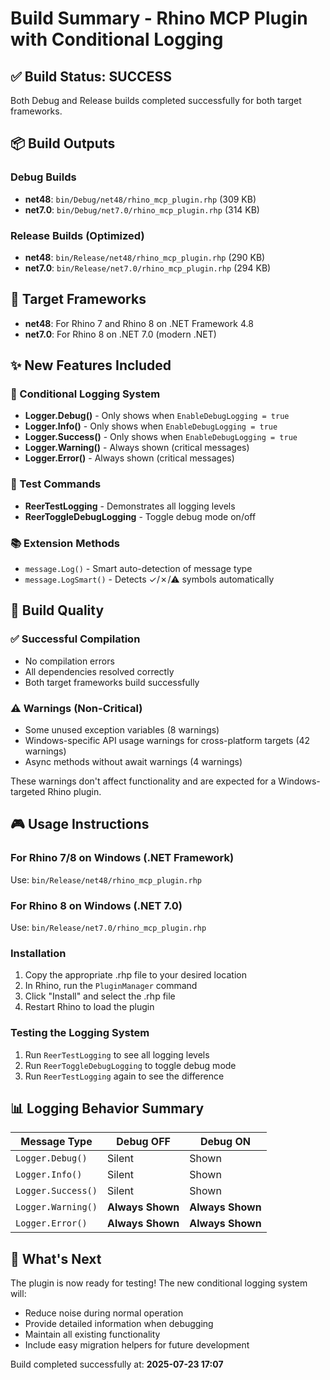 # Build Summary - Rhino MCP Plugin with Conditional Logging

## ✅ Build Status: **SUCCESS**
Both Debug and Release builds completed successfully for both target frameworks.

## 📦 Build Outputs

### Debug Builds
- **net48**: `bin/Debug/net48/rhino_mcp_plugin.rhp` (309 KB)
- **net7.0**: `bin/Debug/net7.0/rhino_mcp_plugin.rhp` (314 KB)

### Release Builds (Optimized)
- **net48**: `bin/Release/net48/rhino_mcp_plugin.rhp` (290 KB)
- **net7.0**: `bin/Release/net7.0/rhino_mcp_plugin.rhp` (294 KB)

## 🎯 Target Frameworks
- **net48**: For Rhino 7 and Rhino 8 on .NET Framework 4.8
- **net7.0**: For Rhino 8 on .NET 7.0 (modern .NET)

## ✨ New Features Included

### 🔧 Conditional Logging System
- **Logger.Debug()** - Only shows when `EnableDebugLogging = true`
- **Logger.Info()** - Only shows when `EnableDebugLogging = true`  
- **Logger.Success()** - Only shows when `EnableDebugLogging = true`
- **Logger.Warning()** - Always shown (critical messages)
- **Logger.Error()** - Always shown (critical messages)

### 🚀 Test Commands
- **ReerTestLogging** - Demonstrates all logging levels
- **ReerToggleDebugLogging** - Toggle debug mode on/off

### 📚 Extension Methods
- `message.Log()` - Smart auto-detection of message type
- `message.LogSmart()` - Detects ✓/✗/⚠ symbols automatically

## 🔨 Build Quality

### ✅ Successful Compilation
- No compilation errors
- All dependencies resolved correctly
- Both target frameworks build successfully

### ⚠️ Warnings (Non-Critical)
- Some unused exception variables (8 warnings)
- Windows-specific API usage warnings for cross-platform targets (42 warnings)
- Async methods without await warnings (4 warnings)

These warnings don't affect functionality and are expected for a Windows-targeted Rhino plugin.

## 🎮 Usage Instructions

### For Rhino 7/8 on Windows (.NET Framework)
Use: `bin/Release/net48/rhino_mcp_plugin.rhp`

### For Rhino 8 on Windows (.NET 7.0)
Use: `bin/Release/net7.0/rhino_mcp_plugin.rhp`

### Installation
1. Copy the appropriate .rhp file to your desired location
2. In Rhino, run the `PluginManager` command
3. Click "Install" and select the .rhp file
4. Restart Rhino to load the plugin

### Testing the Logging System
1. Run `ReerTestLogging` to see all logging levels
2. Run `ReerToggleDebugLogging` to toggle debug mode
3. Run `ReerTestLogging` again to see the difference

## 📊 Logging Behavior Summary

| Message Type | Debug OFF | Debug ON |
|-------------|-----------|----------|
| `Logger.Debug()` | Silent | Shown |
| `Logger.Info()` | Silent | Shown |
| `Logger.Success()` | Silent | Shown |
| `Logger.Warning()` | **Always Shown** | **Always Shown** |
| `Logger.Error()` | **Always Shown** | **Always Shown** |

## 🚀 What's Next
The plugin is now ready for testing! The new conditional logging system will:
- Reduce noise during normal operation
- Provide detailed information when debugging
- Maintain all existing functionality
- Include easy migration helpers for future development

Build completed successfully at: **2025-07-23 17:07**